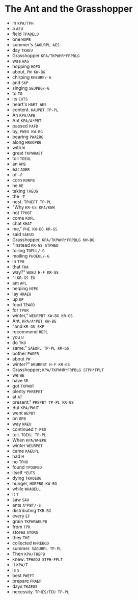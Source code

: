 # The Ant and the Grasshopper

* In `KPA/TPH`
* a `AEU`
* field `TPAOELD`
* one `WUPB`
* summer's `SAOURPL AES`
* day `TKAEU`
* Grasshopper `KPA/TKPWHR*FRPBLG`
* was `WAS`
* hopping `HOPG`
* about, `PW KW-BG`
* chirping `KHEURP/-G`
* and `SKP`
* singing `SEUPBG/-G`
* to `TO`
* its `EUTS`
* heart's `HART AES`
* content. `KAUPBT TP-PL`
* An `KPA/APB`
* Ant `KPA/A*PBT`
* passed `PAFD`
* by, `PWEU KW-BG`
* bearing `PWAERG`
* along `HRAOPBG`
* with `W`
* great `TKPWRAET`
* toil `TOEUL`
* an `APB`
* ear `AOER`
* of `-F`
* corn `KORPB`
* he `HE`
* taking `TAEUG`
* the `-T`
* nest. `TPHEFT TP-PL`
* "Why `KR-GS KPA/KWR`
* not `TPHOT`
* come `KOPL`
* chat `KHAT`
* me," `PHE KW-BG KR-GS`
* said `SAEUD`
* Grasshopper, `KPA/TKPWHR*FRPBLG KW-BG`
* "instead `KR-GS STPHED`
* toiling `TOEUL/-G`
* moiling `PHOEUL/-G`
* in `TPH`
* that `THA`
* way?" `WAEU H-F KR-GS`
* "I `KR-GS EU`
* am `APL`
* helping `HEPG`
* lay `HRAEU`
* up `UP`
* food `TPAOD`
* for `TPOR`
* winter," `WEURPBT KW-BG KR-GS`
* Ant, `KPA/A*PBT KW-BG`
* "and `KR-GS SKP`
* recommend `REPL`
* you `U`
* do `TKO`
* same." `SAEUPL TP-PL KR-GS`
* bother `PWOER`
* about `PW`
* winter?" `WEURPBT H-F KR-GS`
* Grasshopper; `KPA/TKPWHR*FRPBLG STPH*FPLT`
* we `WE`
* have `SR`
* got `TKPWOT`
* plenty `PHREPBT`
* at `AT`
* present." `PREPBT TP-PL KR-GS`
* But `KPA/PWUT`
* went `WEPBT`
* on `OPB`
* way `WAEU`
* continued `T-PBD`
* toil. `TOEUL TP-PL`
* When `KPA/WHEPB`
* winter `WEURPBT`
* came `KAEUPL`
* had `H`
* no `TPHO`
* found `TPOUPBD`
* itself `*EUTS`
* dying `TKAOEUG`
* hunger, `HURPBG KW-BG`
* while `WHAOEUL`
* it `T`
* saw `SAU`
* ants `A*PBT/-S`
* distributing `TKR-BG`
* every `EF`
* grain `TKPWRAEUPB`
* from `TPR`
* stores `STORS`
* they `THE`
* collected `KHREBGD`
* summer. `SAOURPL TP-PL`
* Then `KPA/THEPB`
* knew: `TPHAOU STPH-FPLT`
* It `KPA/T`
* is `S`
* best `PWEFT`
* prepare `PRAEP`
* days `TKAEUS`
* necessity. `TPHES/TEU TP-PL`
